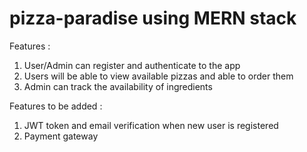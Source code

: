 # pizza-paradise using MERN stack

Features : 
1) User/Admin can register and authenticate to the app
2) Users will be able to view available pizzas and able to order them
3) Admin can track the availability of ingredients


Features to be added : 
1) JWT token and email verification when new user is registered
2) Payment gateway
